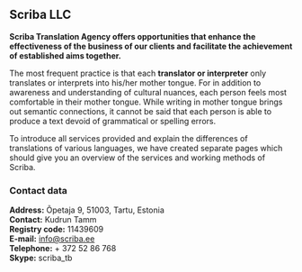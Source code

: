 ## Scriba LLC

**Scriba Translation Agency offers opportunities that
enhance the effectiveness of the business of our clients and
facilitate the achievement of established aims together.**

The most frequent practice is that each **translator or interpreter**
only translates or interprets into his/her mother tongue. For in
addition to awareness and understanding of cultural nuances, each
person feels most comfortable in their mother tongue. While writing in
mother tongue brings out semantic connections, it cannot be said that
each person is able to produce a text devoid of grammatical or
spelling errors.

To introduce all services provided and explain the differences of
translations of various languages, we have created separate pages
which should give you an overview of the services and working methods
of Scriba.

### Contact data

**Address:** Õpetaja 9, 51003, Tartu, Estonia<br>
**Contact:** Kudrun Tamm<br>
**Registry code:** 11439609<br>
**E-mail:** info@scriba.ee<br>
**Telephone:** + 372 52 86 768<br>
**Skype:** scriba_tb<br>
